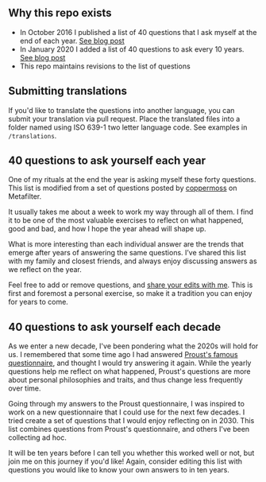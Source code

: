 ## Why this repo exists

* In October 2016 I published a list of 40 questions that I ask myself at the end of each year. [See blog post](http://stephanango.com/40-questions)
* In January 2020 I added a list of 40 questions to ask every 10 years. [See blog post](http://stephanango.com/40-questions-decade)
* This repo maintains revisions to the list of questions

## Submitting translations

If you'd like to translate the questions into another language, you can submit your translation via pull request. Place the translated files into a folder named using ISO 639-1 two letter language code. See examples in `/translations`. 

## 40 questions to ask yourself each year

One of my rituals at the end the year is asking myself these forty questions. This list is modified from a set of questions posted by [coppermoss](https://ask.metafilter.com/254216/What-are-your-tools-and-rituals-for-reflecting-on-the-past-year) on Metafilter.

It usually takes me about a week to work my way through all of them. I find it to be one of the most valuable exercises to reflect on what happened, good and bad, and how I hope the year ahead will shape up.

What is more interesting than each individual answer are the trends that emerge after years of answering the same questions. I’ve shared this list with my family and closest friends, and always enjoy discussing answers as we reflect on the year.

Feel free to add or remove questions, and [share your edits with me](https://twitter.com/kepano). This is first and foremost a personal exercise, so make it a tradition you can enjoy for years to come.

## 40 questions to ask yourself each decade

As we enter a new decade, I've been pondering what the 2020s will hold for us. I remembered that some time ago I had answered [Proust's famous questionnaire](https://en.wikipedia.org/wiki/Proust_Questionnaire), and thought I would try answering it again. While the yearly questions help me reflect on what happened, Proust's questions are more about personal philosophies and traits, and thus change less frequently over time.

Going through my answers to the Proust questionnaire, I was inspired to work on a new questionnaire that I could use for the next few decades. I tried create a set of questions that I would enjoy reflecting on in 2030. This list combines questions from Proust's questionnaire, and others I've been collecting ad hoc.

It will be ten years before I can tell you whether this worked well or not, but join me on this journey if you'd like! Again, consider editing this list with questions you would like to know your own answers to in ten years.

